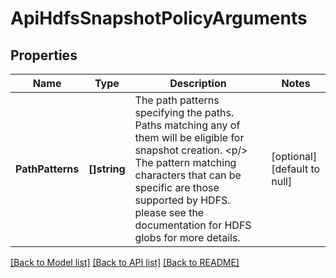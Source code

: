 # ApiHdfsSnapshotPolicyArguments

## Properties
Name | Type | Description | Notes
------------ | ------------- | ------------- | -------------
**PathPatterns** | **[]string** | The path patterns specifying the paths. Paths matching any of them will be eligible for snapshot creation. &lt;p/&gt; The pattern matching characters that can be specific are those supported by HDFS. please see the documentation for HDFS globs for more details. | [optional] [default to null]

[[Back to Model list]](../README.md#documentation-for-models) [[Back to API list]](../README.md#documentation-for-api-endpoints) [[Back to README]](../README.md)


